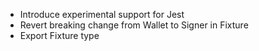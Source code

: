 * Introduce experimental support for Jest
* Revert breaking change from Wallet to Signer in Fixture
* Export Fixture type
